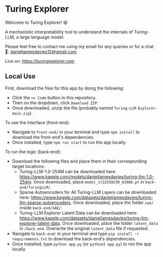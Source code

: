 # Turing Explorer

Welcome to Turing Explorer! 😄

A mechanistic interpretability tool to understand the internals of Turing-LLM, a large language model.

Please feel free to contact me using my email for any queries or for a chat 🙂: danieljamesdavies12@gmail.com

Live on: https://turingexplorer.com

## Local Use

First, download the files for this app by doing the following:

-   Click the `<> Code` button in this repository.
-   Then on the dropdown, click `Download ZIP`.
-   Once downloaded, unzip the file (probably named `Turing-LLM-Explorer-main.zip`).

To use the interface (front-end):

-   Navigate to `front-end/` in your terminal and type `npm install` to download the front-end's dependencies.
-   Once installed, type `npm run start` to run the app locally.

To run the logic (back-end):

-   Download the following files and place them in their corresponding target locations:
    -   Turing-LLM-1.0-254M can be downloaded here: https://www.kaggle.com/models/danieljamesdavies/turing-llm-1.0-254m. Once downloaded, place `model_1722550239_03986.pt` in `back-end/TuringLLM/`.
    -   Sparse Autoencoders for All Turing-LLM Layers can be downloaded here: https://www.kaggle.com/datasets/danieljamesdavies/turing-llm-sparse-autoencoders. Once downloaded, place the folder `sae/` inside `back-end/SAE/`.
    -   Turing-LLM Explorer Latent Data can be downloaded here: https://www.kaggle.com/datasets/danieljamesdavies/turing-llm-explorer-latent-data. Once downloaded, place the folder `latent_data` in `/back-end`. Overwrite the original `latent_data` file if requested.
-   Navigate to `back-end/` in your terminal and type `pip install -r requirements.txt` to download the back-end's dependencies.
-   Once installed, type `python app.py` (or `python3 app.py`) to run the app locally
